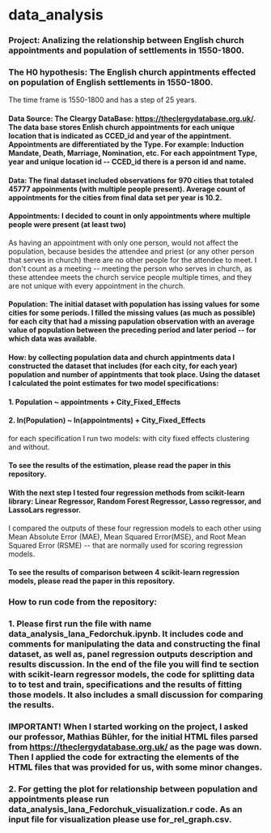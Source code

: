 # data_analysis
### Project: Analizing the relationship between English church appointments and population of settlements in 1550-1800.
### The H0 hypothesis: The English church appintments effected on population of English settlements in 1550-1800.
The time frame is 1550-1800 and has a step of 25 years.
#### Data Source: The Cleargy DataBase: https://theclergydatabase.org.uk/. The data base stores Enlish church appointments for each unique location that is indicated as CCED_id and year of the appintment. Appointments are differentiated by the Type. For example: Induction Mandate, Death, Marriage, Nomination, etc. For each appointment Type, year and unique location id -- CCED_id there is a person id and name.
#### Data: The final dataset included observations for 970 cities that totaled 45777 appoinments (with multiple people present). Average count of appointments for the cities from final data set per year is 10.2.
#### Appointments: I decided to count in only appointments where multiple people were present (at least two)
As having an appointment with only one person, would not affect the population, because besides the attendee and priest (or any other person that serves in church) there are no other people for the attendee to meet. I don't count as a meeting -- meeting the person who serves in church, as these attendee meets the church service people multiple times, and they are not unique with every appointment in the church.
#### Population: The initial dataset with population has issing values for some cities for some periods. I filled the missing values (as much as possible) for each city that had a missing papulation observation with an average value of population between the preceding period and later period -- for which data was available.
#### How: by collecting population data and church appintments data I constructed the dataset that includes (for each city, for each year) population and number of appintments that took place. Using the dataset I calculated the point estimates for two model specifications:
#### 1. Population ~ appointments + City_Fixed_Effects
#### 2. ln(Population) ~ ln(appointments) + City_Fixed_Effects
for each specification I run two models: with city fixed effects clustering and without.
#### To see the results of the estimation, please read the paper in this repository.
#### With the next step I tested four regression methods from scikit-learn library: Linear Regressor, Random Forest Regressor, Lasso regressor, and  LassoLars regressor. 
I compared the outputs of these four regression models to each other using Mean Absolute Error (MAE), Mean Squared Error(MSE), and Root Mean Squared Error (RSME) -- that are normally used for scoring regression models.
#### To see the results of comparison between 4 scikit-learn regression models, please read the paper in this repository.
### How to run code from the repository:
### 1. Please first run the file with name data_analysis_Iana_Fedorchuk.ipynb. It includes code and comments for manipulating the data and constructing the final dataset, as well as, panel regression outputs description and results discussion. In the end of the file you will find te section with scikit-learn regressor models, the code for splitting data to to test and train, specifications and the results of fitting those models. It also includes a small discussion for comparing the results.
### IMPORTANT! When I started working on the project, I asked our professor, Mathias Bühler, for the initial HTML files parsed from https://theclergydatabase.org.uk/ as the page was down. Then I applied the code for extracting the elements of the HTML files that was provided for us, with some minor changes.
### 2. For getting the plot for relationship between population and appointments please run data_analysis_Iana_Fedorchuk_visualization.r code. As an input file for visualization please use for_rel_graph.csv.
